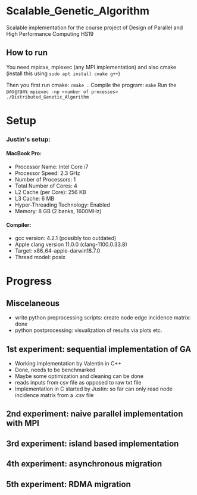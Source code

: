 # Scalable_Genetic_Algorithm
 Scalable implementation for the course project of Design of Parallel and High Performance Computing HS19

## How to run
You need mpicxx, mpiexec (any MPI implementation) and also cmake
(install this using `sudo apt install cmake g++`)

Then you first run cmake:
`cmake .`
Compile the program:
`make`
Run the program:
`mpiexec -np <number of processes> ./Distributed_Genetic_Algorithm`

 # Setup

 ### Justin's setup:
 #### MacBook Pro:
* Processor Name:    Intel Core i7
* Processor Speed:    2.3 GHz
* Number of Processors:    1
* Total Number of Cores:    4
* L2 Cache (per Core):    256 KB
* L3 Cache:    6 MB
* Hyper-Threading Technology:    Enabled
* Memory:    8 GB (2 banks, 1600MHz)
#### Compiler:
* gcc version: 4.2.1 (possibly too outdated)
* Apple clang version 11.0.0 (clang-1100.0.33.8)
* Target: x86_64-apple-darwin18.7.0
* Thread model: posix

 # Progress

 ## Miscelaneous

 * write python preprocessing scripts: create node edge incidence matrix: done
 * python postprocessing: visualization of results via plots etc.

 ## 1st experiment: sequential implementation of GA

 * Working implementation by Valentin in C++
 * Done, needs to be benchmarked
 * Maybe some optimization and cleaning can be done
 * reads inputs from csv file as opposed to raw txt file
 * Implementation in C started by Justin: so far can only read node incidence matrix from a .csv file

 ## 2nd experiment: naive parallel implementation with MPI

 ## 3rd experiment: island based implementation

 ## 4th experiment: asynchronous migration

 ## 5th experiment: RDMA migration

